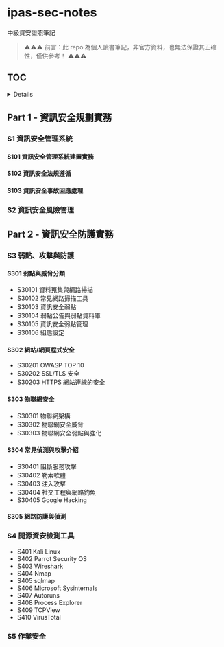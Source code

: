 # ipas-sec-notes
中級資安證照筆記

> ⚠️⚠️⚠️ 前言：此 repo 為個人讀書筆記，非官方資料，也無法保證其正確性，僅供參考！ ⚠️⚠️⚠️

## TOC
<details>

- 資訊安全管理系統
  - 資訊安全管理系統建置實務
  - 資訊安全法規遵循
  - 資訊安全事故回應處理
- 資訊安全風險管理
  - 風險分析與評估
  - ISO 27005 資訊安全風險管理
  - 隱私衝擊評鑑 (PIA)
  - 營運衝擊分析 (BIA)
  - 風險處理實務
- 弱點、攻擊與防護
  - 弱點與威脅分類
  - 網站/網頁程式安全
  - 物聯網安全
  - 常見偵測與攻擊介紹
  - 網路防護與偵測
- 開源資安檢測工具
- 作業安全
  - 安全軟體開發生命週期
  - 資安監控與事件通報
  - 資料保護與備援備份機制
  - 弱點掃描、滲透測試

</details>


## Part 1 - 資訊安全規劃實務
### S1 資訊安全管理系統
#### S101 資訊安全管理系統建置實務
#### S102 資訊安全法規遵循
#### S103 資訊安全事故回應處理
### S2 資訊安全風險管理

## Part 2 - 資訊安全防護實務
### S3 弱點、攻擊與防護
#### S301 弱點與威脅分類
- S30101 資料蒐集與網路掃描
- S30102 常見網路掃描工具
- S30103 資訊安全弱點
- S30104 弱點公告與弱點資料庫
- S30105 資訊安全弱點管理
- S30106 組態設定
#### S302 網站/網頁程式安全
- S30201 OWASP TOP 10
- S30202 SSL/TLS 安全
- S30203 HTTPS 網站連線的安全
#### S303 物聯網安全
- S30301 物聯網架構
- S30302 物聯網安全威脅
- S30303 物聯網安全弱點與強化
#### S304 常見偵測與攻擊介紹
- S30401 阻斷服務攻擊
- S30402 勒索軟體
- S30403 注入攻擊
- S30404 社交工程與網路釣魚
- S30405 Google Hacking
#### S305 網路防護與偵測
### S4 開源資安檢測工具
- S401 Kali Linux
- S402 Parrot Security OS
- S403 Wireshark
- S404 Nmap
- S405 sqlmap
- S406 Microsoft Sysinternals
- S407 Autoruns
- S408 Process Explorer
- S409 TCPView
- S410 VirusTotal
### S5 作業安全
